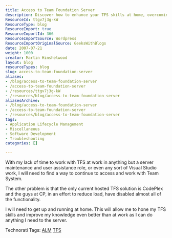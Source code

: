 ```yaml
---
title: Access to Team Foundation Server
description: Discover how to enhance your TFS skills at home, overcoming limitations of hosted solutions. Unlock the full potential of Team Foundation Server today!
ResourceId: ttgv7j3g-kW
ResourceType: blog
ResourceImport: true
ResourceImportId: 366
ResourceImportSource: Wordpress
ResourceImportOriginalSource: GeeksWithBlogs
date: 2007-07-21
weight: 1000
creator: Martin Hinshelwood
layout: blog
resourceTypes: blog
slug: access-to-team-foundation-server
aliases:
- /blog/access-to-team-foundation-server
- /access-to-team-foundation-server
- /resources/ttgv7j3g-kW
- /resources/blog/access-to-team-foundation-server
aliasesArchive:
- /blog/access-to-team-foundation-server
- /access-to-team-foundation-server
- /resources/blog/access-to-team-foundation-server
tags:
- Application Lifecycle Management
- Miscellaneous
- Software Development
- Troubleshooting
categories: []

---
```

With my lack of time to work with TFS at work in anything but a server maintenance and user assistance role, or even any sort of Visual Studio work, I will need to find a way to continue to access and work with Team System.

The other problem is that the only current hosted TFS solution is CodePlex and the guys at CP, in an effort to reduce load, have disabled almost all of the functionality.

I will need to get up and running at home. This will allow me to hone my TFS skills and improve my knowledge even better than at work as I can do anything I need to the server.

Technorati Tags: [ALM](http://technorati.com/tags/ALM) [TFS](http://technorati.com/tags/TFS)
